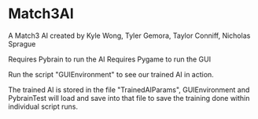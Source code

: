# Match3AI
A Match3 AI created by Kyle Wong, Tyler Gemora, Taylor Conniff, Nicholas Sprague

Requires Pybrain to run the AI 
Requires Pygame to run the GUI

Run the script "GUIEnvironment" to see our trained AI in action.

The trained AI is stored in the file "TrainedAIParams", GUIEnvironment and PybrainTest
will load and save into that file to save the training done within individual script runs.
